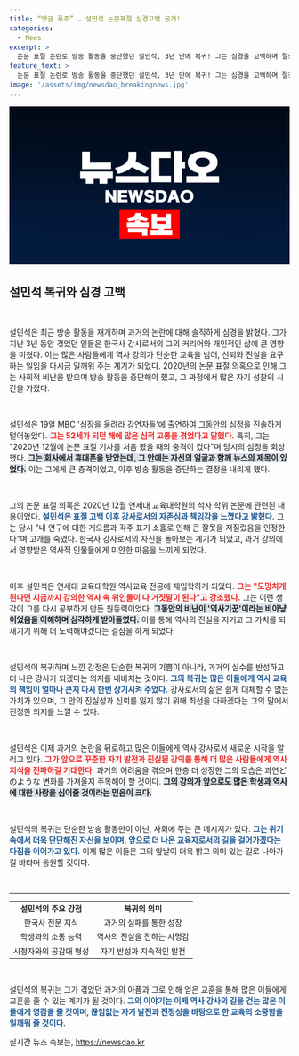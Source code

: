 ```yaml
---
title: “댓글 폭주” … 설민석 논문표절 심경고백 공개!
categories:
  - News
excerpt: >
  논문 표절 논란로 방송 활동을 중단했던 설민석, 3년 만에 복귀! 그는 심경을 고백하며 절정의 지옥을 경험했다고 전했다. 진정한 역사 강사로서의 길을 위해 재입학 결심한 그의 이야기가 궁금하다!
feature_text: >
  논문 표절 논란로 방송 활동을 중단했던 설민석, 3년 만에 복귀! 그는 심경을 고백하며 절정의 지옥을 경험했다고 전했다. 진정한 역사 강사로서의 길을 위해 재입학 결심한 그의 이야기가 궁금하다!
image: '/assets/img/newsdao_breakingnews.jpg'
---
```


<p><img src="/assets/img/newsdao_breakingnews.jpg" alt="pcversion 속보" /></p>

<h2>설민석 복귀와 심경 고백</h2>

<p data-ke-size="size16">&nbsp;</p>

<p>설민석은 최근 방송 활동을 재개하며 과거의 논란에 대해 솔직하게 심경을 밝혔다. 그가 지난 3년 동안 겪었던 일들은 한국사 강사로서의 그의 커리어와 개인적인 삶에 큰 영향을 미쳤다. 이는 많은 사람들에게 역사 강의가 단순한 교육을 넘어, 신뢰와 진실을 요구하는 일임을 다시금 일깨워 주는 계기가 되었다. 2020년의 논문 표절 의혹으로 인해 그는 사회적 비난을 받으며 방송 활동을 중단해야 했고, 그 과정에서 많은 자기 성찰의 시간을 가졌다. </p>

<p data-ke-size="size16">&nbsp;</p>

<p>설민석은 19일 MBC '심장을 울려라 강연자들'에 출연하여 그동안의 심정을 진솔하게 털어놓았다. <b><span style="color: #ee2323;">그는 52세가 되던 해에 많은 심적 고통을 겪었다고 말했다.</span></b> 특히, 그는 "2020년 12월에 논문 표절 기사를 처음 봤을 때의 충격이 컸다"며 당시의 심정을 회상했다. <b><span style="background-color: #21538527;">그는 회사에서 휴대폰을 받았는데, 그 안에는 자신의 얼굴과 함께 뉴스의 제목이 있었다.</span></b> 이는 그에게 큰 충격이었고, 이후 방송 활동을 중단하는 결정을 내리게 했다.</p>

<p data-ke-size="size16">&nbsp;</p>

<p>그의 논문 표절 의혹은 2020년 12월 연세대 교육대학원의 석사 학위 논문에 관련된 내용이었다. <b><span style="color: #1a5490;">설민석은 표절 고백 이후 강사로서의 자존심과 책임감을 느꼈다고 밝혔다.</span></b> 그는 당시 "내 연구에 대한 게으름과 각주 표기 소홀로 인해 큰 잘못을 저질렀음을 인정한다"며 고개를 숙였다. 한국사 강사로서의 자신을 돌아보는 계기가 되었고, 과거 강의에서 영향받은 역사적 인물들에게 미안한 마음을 느끼게 되었다.</p>

<p data-ke-size="size16">&nbsp;</p>

<p>이후 설민석은 연세대 교육대학원 역사교육 전공에 재입학하게 되었다. <b><span style="color: #ee2323;">그는 "도망치게 된다면 지금까지 강의한 역사 속 위인들이 다 거짓말이 된다"고 강조했다.</span></b> 그는 이런 생각이 그를 다시 공부하게 만든 원동력이었다. <b><span style="background-color: #21538527;">그동안의 비난이 '역사기꾼'이라는 비아냥이었음을 이해하며 심각하게 받아들였다.</span></b> 이를 통해 역사의 진실을 지키고 그 가치를 되새기기 위해 더 노력해야겠다는 결심을 하게 되었다.</p>

<p data-ke-size="size16">&nbsp;</p>

<p>설민석이 복귀하며 느낀 감정은 단순한 복귀의 기쁨이 아니라, 과거의 실수를 반성하고 더 나은 강사가 되겠다는 의지를 내비치는 것이다. <b><span style="color: #1a5490;">그의 복귀는 많은 이들에게 역사 교육의 책임이 얼마나 큰지 다시 한번 상기시켜 주었다.</span></b> 강사로서의 삶은 쉽게 대체할 수 없는 가치가 있으며, 그 안의 진실성과 신뢰를 잃지 않기 위해 최선을 다하겠다는 그의 말에서 진정한 의지를 느낄 수 있다. </p>

<p data-ke-size="size16">&nbsp;</p>

<p>설민석은 이제 과거의 논란을 뒤로하고 많은 이들에게 역사 강사로서 새로운 시작을 알리고 있다. <b><span style="color: #ee2323;">그가 앞으로 꾸준한 자기 발전과 진실된 강의를 통해 더 많은 사람들에게 역사 지식을 전파하길 기대한다.</span></b> 과거의 어려움을 겪으며 한층 더 성장한 그의 모습은 과연どのような 변화를 가져올지 주목해야 할 것이다. <b><span style="background-color: #21538527;">그의 강의가 앞으로도 많은 학생과 역사에 대한 사랑을 심어줄 것이라는 믿음이 크다.</span></b></p>

<p data-ke-size="size16">&nbsp;</p>

<p>설민석의 복귀는 단순한 방송 활동만이 아닌, 사회에 주는 큰 메시지가 있다. <b><span style="color: #1a5490;">그는 위기 속에서 더욱 단단해진 자신을 보이며, 앞으로 더 나은 교육자로서의 길을 걸어가겠다는 다짐을 이어가고 있다.</span></b> 이제 많은 이들은 그의 앞날이 더욱 밝고 의미 있는 길로 나아가길 바라며 응원할 것이다. </p>

<p data-ke-size="size16">&nbsp;</p> 

<hr> 

<table style="width: 100%;">
    <tr>
        <td style="text-align: center; height: 17px;"><b>설민석의 주요 강점</b></td>
        <td style="text-align: center; height: 17px;"><b>복귀의 의미</b></td>
    </tr>
    <tr>
        <td style="text-align: center; height: 17px;">한국사 전문 지식</td>
        <td style="text-align: center; height: 17px;">과거의 실패를 통한 성장</td>
    </tr>
    <tr>
        <td style="text-align: center; height: 17px;">학생과의 소통 능력</td>
        <td style="text-align: center; height: 17px;">역사의 진실을 전하는 사명감</td>
    </tr>
    <tr>
        <td style="text-align: center; height: 17px;">시청자와의 공감대 형성</td>
        <td style="text-align: center; height: 17px;">자기 반성과 지속적인 발전</td>
    </tr>
</table> 

<p data-ke-size="size16">&nbsp;</p> 

<p>설민석의 복귀는 그가 겪었던 과거의 아픔과 그로 인해 얻은 교훈을 통해 많은 이들에게 교훈을 줄 수 있는 계기가 될 것이다. <b><span style="color: #1a5490;">그의 이야기는 이제 역사 강사의 길을 걷는 많은 이들에게 영감을 줄 것이며, 끊임없는 자기 발전과 진정성을 바탕으로 한 교육의 소중함을 일깨워 줄 것이다.</span></b></p>
실시간 뉴스 속보는, <a href="https://newsdao.kr" rel="dofollow">https://newsdao.kr</a>


